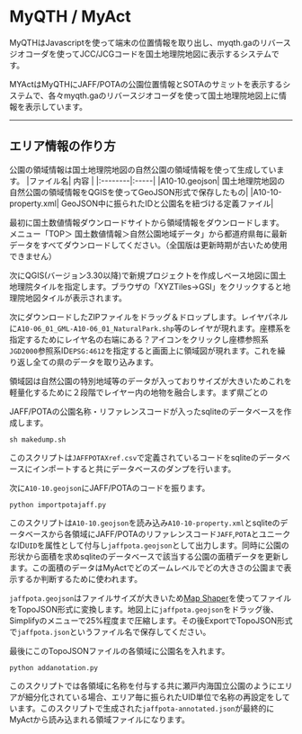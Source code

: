 # MyQTH / MyAct
MyQTHはJavascriptを使って端末の位置情報を取り出し、myqth.gaのリバースジオコーダを使ってJCC/JCGコードを国土地理院地図に表示するシステムです。

MYActはMyQTHにJAFF/POTAの公園位置情報とSOTAのサミットを表示するシステムで、各々myqth.gaのリバースジオコーダを使って国土地理院地図上に情報を表示しています。

***
## エリア情報の作り方
公園の領域情報は国土地理院地図の自然公園の領域情報を使って生成しています。
|ファイル名| 内容 |
|:--------|:-----|
|A10-10.geojson| 国土地理院地図の自然公園の領域情報をQGISを使ってGeoJSON形式で保存したもの|
|A10-10-property.xml| GeoJSON中に振られたIDと公園名を紐づける定義ファイル|

最初に国土数値情報ダウンロードサイトから領域情報をダウンロードします。
メニュー「TOP＞ 国土数値情報＞自然公園地域データ」から都道府県毎に最新データをすべてダウンロードしてください。（全国版は更新時期が古いため使用できません）

次にQGIS(バージョン3.30以降)で新規プロジェクトを作成しベース地図に国土地理院タイルを指定します。ブラウザの「XYZTiles→GSI」をクリックすると地理院地図タイルが表示されます。

次にダウンロードしたZIPファイルをドラッグ＆ドロップします。レイヤパネルに`A10-06_01_GML-A10-06_01_NaturalPark.shp`等のレイヤが現れます。座標系を指定するためにレイヤ名の右端にある？アイコンをクリックし座標参照系`JGD2000`参照系ID`EPSG:4612`を指定すると画面上に領域図が現れます。これを繰り返し全ての県のデータを取り込みます。

領域図は自然公園の特別地域等のデータが入っておりサイズが大きいためこれを軽量化するために２段階でレイヤー内の地物を融合します。まず県ごとの



JAFF/POTAの公園名称・リファレンスコードが入ったsqliteのデータベースを作成します。
```
sh makedump.sh
```
このスクリプトは`JAFFPOTAXref.csv`で定義されているコードをsqliteのデータベースにインポートすると共にデータベースのダンプを行います。

次に`A10-10.geojson`にJAFF/POTAのコードを振ります。
```
python importpotajaff.py
```
このスクリプトは`A10-10.geojson`を読み込み`A10-10-property.xml`とsqliteのデータベースから各領域にJAFF/POTAのリファレンスコード`JAFF`,`POTA`とユニークなID`UID`を属性として付与し`jaffpota.geojson`として出力します。同時に公園の形状から面積を求めsqliteのデータベースで該当する公園の面積データを更新します。この面積のデータはMyActでどのズームレベルでどの大きさの公園まで表示するか判断するために使われます。

`jaffpota.geojson`はファイルサイズが大きいため[Map Shaper](https://mapshaper.org/)を使ってファイルをTopoJSON形式に変換します。地図上に`jaffpota.geojson`をドラッグ後、Simplifyのメニューで25%程度まで圧縮します。その後ExportでTopoJSON形式で`jaffpota.json`というファイル名で保存してください。

最後にこのTopoJSONファイルの各領域に公園名を入れます。
```
python addanotation.py
```
このスクリプトでは各領域に名称を付与する共に瀬戸内海国立公園のようにエリアが細分化されている場合、エリア毎に振られたUID単位で名称の再設定をしています。このスクリプトで生成された`jaffpota-annotated.json`が最終的にMyActから読み込まれる領域ファイルになります。
